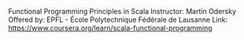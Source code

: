 Functional Programming Principles in Scala
Instructor: Martin Odersky
Offered by: EPFL - École Polytechnique Fédérale de Lausanne
Link: https://www.coursera.org/learn/scala-functional-programming
